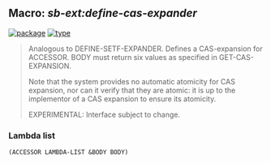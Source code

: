 ## Macro: ***sb-ext:define-cas-expander***
[![package](https://img.shields.io/badge/Package-SB--EXT-5f9ea0.svg?style=social&colorA=999999)](../) [![type](https://img.shields.io/badge/Type-Macro-5f9ea0.svg?style=social&colorA=999999)](../#macro) 

> Analogous to DEFINE-SETF-EXPANDER. Defines a CAS-expansion for ACCESSOR.
> BODY must return six values as specified in GET-CAS-EXPANSION.
> 
> Note that the system provides no automatic atomicity for CAS expansion, nor
> can it verify that they are atomic: it is up to the implementor of a CAS
> expansion to ensure its atomicity.
> 
> EXPERIMENTAL: Interface subject to change.

### Lambda list
```
(ACCESSOR LAMBDA-LIST &BODY BODY)
```
